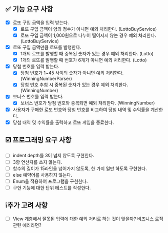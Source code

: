 ## ✅ 기능 요구 사항

-[X] 로또 구입 금액을 입력 받는다.
    -[X] 로또 구입 금액이 양의 정수가 아니면 예외 처리한다. (LottoBuyService)
    -[X] 로또 구입 금액이 1,000원으로 나누어 떨어지지 않는 경우 예외 처리한다. (LottoBuyService)
-[X] 로또 구입 금액만큼 로또를 발행한다.
    -[X] 1개의 로또를 발행할 때 중복된 숫자가 있는 경우 예외 처리한다. (Lotto)
    -[X] 1개의 로또를 발행할 때 번호가 6개가 아니면 예외 처리한다. (Lotto)
-[X] 당첨 번호를 입력 받는다.
    -[X] 당첨 번호가 1~45 사이의 숫자가 아니면 예외 처리한다. (WinningNumberParser)
    -[X] 당첨 번호 추첨 시 중복된 숫자가 있는 경우 예외 처리한다. (WinningNumber)
-[X] 보너스 번호를 입력 받는다.
    -[X] 보너스 번호가 당첨 번호와 중복되면 예외 처리한다. (WinningNumber)
-[X] 사용자가 구매한 로또 번호와 당첨 번호를 비교하여 당첨 내역 및 수익률을 계산한다.
-[X] 당첨 내역 및 수익률을 출력하고 로또 게임을 종료한다.

## ☑️ 프로그래밍 요구 사항

-[ ] indent depth를 3이 넘지 않도록 구현한다.
-[ ] 3항 연산자를 쓰지 않는다.
-[ ] 함수의 길이가 15라인을 넘어가지 않도록, 한 가지 일만 하도록 구현한다.
-[ ] else 예약어를 사용하지 않는다.
-[ ] Enum을 적용하여 프로그램을 구현한다.
-[ ] 구현 기능에 대한 단위 테스트를 작성한다.

## ❕추가 고려 사항

-[ ] View 계층에서 잘못된 입력에 대한 예외 처리르 하는 것이 맞을까? 비즈니스 로직 관련 에러라면?